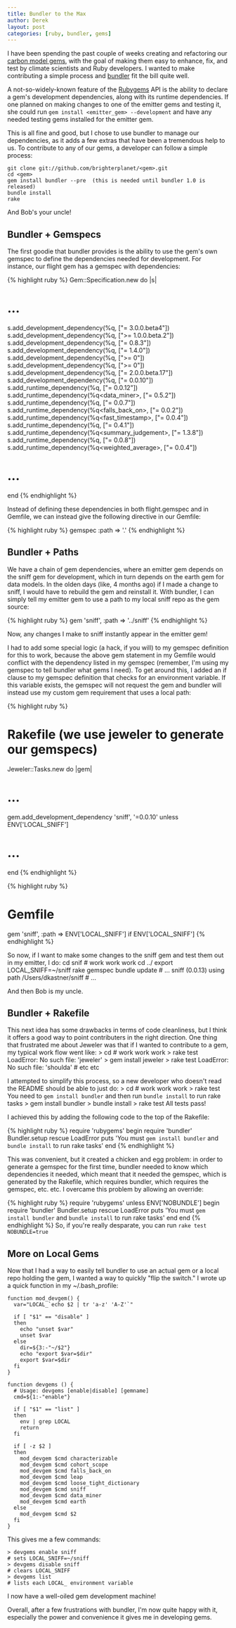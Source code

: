 ```yaml
---
title: Bundler to the Max
author: Derek
layout: post
categories: [ruby, bundler, gems]
---
```


I have been spending the past couple of weeks creating and refactoring our [carbon model gems](http://carbon.brighterplanet.com/science), with the goal of making them easy to enhance, fix, and test by climate scientists and Ruby developers. I wanted to make contributing a simple process and [bundler](http://rubybundler.com) fit the bill quite well.

A not-so-widely-known feature of the [Rubygems](http://rubygems.org) API is the ability to declare a gem's development dependencies, along with its runtime dependencies. If one planned on making changes to one of the emitter gems and testing it, she could run `gem install <emitter_gem> --development` and have any needed testing gems installed for the emitter gem.

This is all fine and good, but I chose to use bundler to manage our dependencies, as it adds a few extras that have been a tremendous help to us. To contribute to any of our gems, a developer can follow a simple process:

    git clone git://github.com/brighterplanet/<gem>.git
    cd <gem>
    gem install bundler --pre  (this is needed until bundler 1.0 is released)
    bundle install
    rake

And Bob's your uncle!

## Bundler + Gemspecs
The first goodie that bundler provides is the ability to use the gem's own gemspec to define the dependencies needed for development. For instance, our flight gem has a gemspec with dependencies:

{% highlight ruby %}
Gem::Specification.new do |s|
  # ...
  s.add_development_dependency(%q<activerecord>, ["= 3.0.0.beta4"])
  s.add_development_dependency(%q<bundler>, [">= 1.0.0.beta.2"])
  s.add_development_dependency(%q<cucumber>, ["= 0.8.3"])
  s.add_development_dependency(%q<jeweler>, ["= 1.4.0"])
  s.add_development_dependency(%q<rake>, [">= 0"])
  s.add_development_dependency(%q<rdoc>, [">= 0"])
  s.add_development_dependency(%q<rspec>, ["= 2.0.0.beta.17"])
  s.add_development_dependency(%q<sniff>, ["= 0.0.10"])
  s.add_runtime_dependency(%q<characterizable>, ["= 0.0.12"])
  s.add_runtime_dependency(%q<data_miner>, ["= 0.5.2"])
  s.add_runtime_dependency(%q<earth>, ["= 0.0.7"])
  s.add_runtime_dependency(%q<falls_back_on>, ["= 0.0.2"])
  s.add_runtime_dependency(%q<fast_timestamp>, ["= 0.0.4"])
  s.add_runtime_dependency(%q<leap>, ["= 0.4.1"])
  s.add_runtime_dependency(%q<summary_judgement>, ["= 1.3.8"])
  s.add_runtime_dependency(%q<timeframe>, ["= 0.0.8"])
  s.add_runtime_dependency(%q<weighted_average>, ["= 0.0.4"])
  # ...
end
{% endhighlight %}

Instead of defining these dependencies in both flight.gemspec and in Gemfile, we can instead give the following directive in our Gemfile:

{% highlight ruby %}
gemspec :path => '.'
{% endhighlight %}

## Bundler + Paths

We have a chain of gem dependencies, where an emitter gem depends on the sniff gem for development, which in turn depends on the earth gem for data models. In the olden days (like, 4 months ago) if I made a change to sniff, I would have to rebuild the gem and reinstall it. With bundler, I can simply tell my emitter gem to use a path to my local sniff repo as the gem source:

{% highlight ruby %}
gem 'sniff', :path => '../sniff'
{% endhighlight %}

Now, any changes I make to sniff instantly appear in the emitter gem!

I had to add some special logic (a hack, if you will) to my gemspec definition for this to work, because the above gem statement in my Gemfile would conflict with the dependency listed in my gemspec (remember, I'm using my gemspec to tell bundler what gems I need). To get around this, I added an if clause to my gemspec definition that checks for an environment variable. If this variable exists, the gemspec will not request the gem and bundler will instead use my custom gem requirement that uses a local path:

{% highlight ruby %}
# Rakefile  (we use jeweler to generate our gemspecs)
Jeweler::Tasks.new do |gem|
  # ...
  gem.add_development_dependency 'sniff', '=0.0.10' unless ENV['LOCAL_SNIFF']
  # ...
end
{% endhighlight %}

{% highlight ruby %}
# Gemfile
gem 'sniff', :path => ENV['LOCAL_SNIFF'] if ENV['LOCAL_SNIFF']
{% endhighlight %}

So now, if I want to make some changes to the sniff gem and test them out in my emitter, I do:
    cd snif
    # work work work
    cd ../<emitter>
    export LOCAL_SNIFF=~/sniff
    rake gemspec
    bundle update
    # ...
    sniff (0.0.13) using path /Users/dkastner/sniff
    # ...

And then Bob is my uncle.

## Bundler + Rakefile

This next idea has some drawbacks in terms of code cleanliness, but I think it offers a good way to point contributers in the right direction. One thing that frustrated me about Jeweler was that if I wanted to contribute to a gem, my typical work flow went like:
    > cd <project>
    # work work work
    > rake test
    LoadError: No such file: 'jeweler'
    > gem install jeweler
    > rake test
    LoadError: No such file: 'shoulda'
    # etc etc

I attempted to simplify this process, so a new developer who doesn't read the README should be able to just do:
    > cd <emitter>
    # work work work
    > rake test
    You need to `gem install bundler` and then run `bundle install` to run rake tasks
    > gem install bundler
    > bundle install
    > rake test
    All tests pass!

I achieved this by adding the following code to the top of the Rakefile:

{% highlight ruby %}
require 'rubygems'
begin
  require 'bundler'
  Bundler.setup
rescue LoadError
  puts 'You must `gem install bundler` and `bundle install` to run rake tasks'
end
{% endhighlight %}

This was convenient, but it created a chicken and egg problem: in order to generate a gemspec for the first time, bundler needed to know which dependencies it needed, which meant that it needed the gemspec, which is generated by the Rakefile, which requires bundler, which requires the gemspec, etc. etc. I overcame this problem by allowing an override:

{% highlight ruby %}
require 'rubygems'
unless ENV['NOBUNDLE']
  begin
    require 'bundler'
    Bundler.setup
  rescue LoadError
    puts 'You must `gem install bundler` and `bundle install` to run rake tasks'
  end
end
{% endhighlight %}
So, if you're really desparate, you can run `rake test NOBUNDLE=true`

## More on Local Gems

Now that I had a way to easily tell bundler to use an actual gem or a local repo holding the gem, I wanted a way to quickly "flip the switch." I wrote up a quick function in my ~/.bash_profile:

    function mod_devgem() {
      var="LOCAL_`echo $2 | tr 'a-z' 'A-Z'`"

      if [ "$1" == "disable" ]
      then
        echo "unset $var"
        unset $var
      else
        dir=${3:-"~/$2"}
        echo "export $var=$dir"
        export $var=$dir
      fi
    }

    function devgems () {
      # Usage: devgems [enable|disable] [gemname]
      cmd=${1:-"enable"}

      if [ "$1" == "list" ]
      then
        env | grep LOCAL
        return
      fi

      if [ -z $2 ]
      then
        mod_devgem $cmd characterizable
        mod_devgem $cmd cohort_scope
        mod_devgem $cmd falls_back_on
        mod_devgem $cmd leap
        mod_devgem $cmd loose_tight_dictionary
        mod_devgem $cmd sniff
        mod_devgem $cmd data_miner
        mod_devgem $cmd earth
      else
        mod_devgem $cmd $2
      fi
    }

This gives me a few commands:

    > devgems enable sniff
    # sets LOCAL_SNIFF=~/sniff
    > devgems disable sniff
    # clears LOCAL_SNIFF
    > devgems list
    # lists each LOCAL_ environment variable

I now have a well-oiled gem development machine!

Overall, after a few frustrations with bundler, I'm now quite happy with it, especially the power and convenience it gives me in developing gems.
